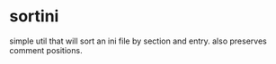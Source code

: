 sortini
=======

simple util that will sort an ini file by section and entry. also preserves comment positions.
